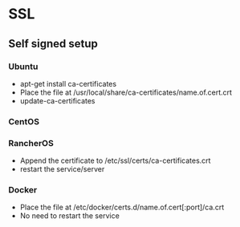 # SSL

## Self signed setup

### Ubuntu
* apt-get install ca-certificates
* Place the file at /usr/local/share/ca-certificates/name.of.cert.crt
* update-ca-certificates

### CentOS

### RancherOS
* Append the certificate to /etc/ssl/certs/ca-certificates.crt
* restart the service/server

### Docker
* Place the file at /etc/docker/certs.d/name.of.cert[:port]/ca.crt
* No need to restart the service
